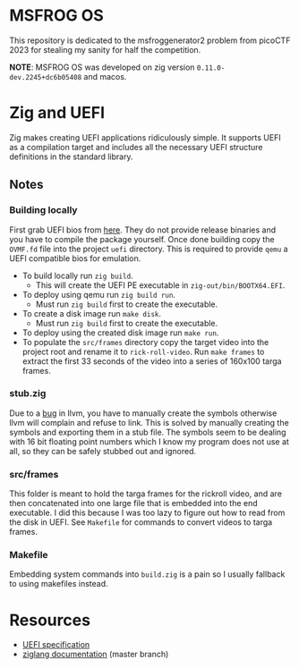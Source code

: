# MSFROG OS
This repository is dedicated to the msfroggenerator2 problem from picoCTF 2023
for stealing my sanity for half the competition.

**NOTE**: MSFROG OS was developed on zig version `0.11.0-dev.2245+dc6b05408` and macos.

# Zig and UEFI
Zig makes creating UEFI applications ridiculously simple. It supports UEFI as a
compilation target and includes all the necessary UEFI structure definitions in
the standard library.

## Notes
### Building locally
First grab UEFI bios from [here](https://github.com/tianocore/tianocore.github.io/wiki/OVMF).
They do not provide release binaries and you have to compile the package yourself. Once done
building copy the `OVMF.fd` file into the project `uefi` directory.
This is required to provide `qemu` a UEFI compatible bios for emulation.

- To build locally run `zig build`.
  - This will create the UEFI PE executable in `zig-out/bin/BOOTX64.EFI`.
- To deploy using qemu run `zig build run`.
  - Must run `zig build` first to create the executable.
- To create a disk image run `make disk`.
  - Must run `zig build` first to create the executable.
- To deploy using the created disk image run `make run`.
- To populate the `src/frames` directory copy the target video into the project root
and rename it to `rick-roll-video`. Run `make frames` to extract the first 33 seconds of
the video into a series of 160x100 targa frames.

### stub.zig
Due to a [bug](https://reviews.llvm.org/D4927) in llvm, you have to manually create
the symbols otherwise llvm will complain and refuse to link. This is solved by manually
creating the symbols and exporting them in a stub file. The symbols seem to be dealing
with 16 bit floating point numbers which I know my program does not use at all, so
they can be safely stubbed out and ignored.

### src/frames
This folder is meant to hold the targa frames for the rickroll video, and are then
concatenated into one large file that is embedded into the end executable. I did this
because I was too lazy to figure out how to read from the disk in UEFI. See `Makefile`
for commands to convert videos to targa frames.

### Makefile
Embedding system commands into `build.zig` is a pain so I usually fallback to using
makefiles instead.

# Resources
- [UEFI specification](https://uefi.org/specs/UEFI/2.10/index.html)
- [ziglang documentation](https://ziglang.org/documentation/master/) (master branch)